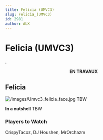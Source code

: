 ```yaml
---
title: Felicia (UMVC3)
slug: Felicia_(UMVC3)
id: 2981
author: ALX
---
```


# Felicia (UMVC3)

.

<center>

**EN TRAVAUX**

</center>

## Felicia

![](/images/Umvc3_felicia_face.jpg‎ "/images/Umvc3_felicia_face.jpg‎") TBW

**In a nutshell** TBW

### Players to Watch

CrispyTacoz, DJ Houshen, MrOrchazm
